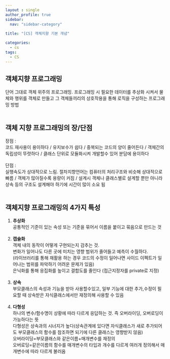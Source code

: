 ```yaml
---
layout : single
author_profile: true
sidebar: 
  nav: "sidebar-category"
  
title: "[CS] 객체지향 기본 개념"

categories:
  - cs
tags:
  - CS
---
```


## 객체지향 프로그래밍

단어 그대로 객체 위주의 프로그래밍. 프로그래밍 시 필요한 데이터를 추상화 시켜서 물체와 행위를 객체로 만들고 그 객체들끼리의 상호작용을 통해 로직을 구성하는 프로그래밍 방법<br><br>

## 객체 지향 프로그래밍의 장/단점
장점 : <br> 코드 재사용이 용이하다 / 유지보수가 쉽다 / 중복되는 코드의 양이 줄어든다 / 객체간의 독립성이 뚜렷하다 / 클래스 단위로 모듈화시켜 개발할수 있어 분담에 용이하다<br><Br>단점 : <br>실행속도가 상대적으로 느림. 절차지향언어는 컴퓨터의 처리구조와 비슷해 상대적으로 빠름 / 객체가 많아질수록 용량이 커짐 / 설계시 객체나 클래스별로 설계할 뿐만 아니라 상속 등의 구조도 설계해야 하기에 시간이 많이 소요 됨 <br><br>
## 객체지향 프로그래밍의 4가지 특성

1. **추상화**<br>공통적인 기준이 있는 속성 또는 기준을 묶어서 이름을 붙이고 묶음으로 만드는 것 <br><br>
2. **캡슐화**<br>객체 내의 동작이 어떻게 구현되는지 감추는 것.<br> 변화가 일어나도 다른 곳에 미치는 영향 범위가 줄어들고 예측이 수월하다.<br> (라이브러리를 통해 재활용 하는 경우 코드의 수정이 일어나면 사이드 이펙트가 일어나는 범위를 파악하기 어려운 문제가 있음)<br>은닉화를 통해 응집화를 높이고 결합도를 줄인다 (접근지정자를 private로 지정)<br><br>
3. **상속**<br>부모클래스의 속성과 기능을 받아 사용할수있고, 일부 기능에 대한 추가,수정이 필요할 때 상속받은 자식클래스에서만 재정의해 사용할 수 있음<br><br>
4. **다형성**<br>하나의 변수/함수명이 상황에 따라 다르게 응답하는 것. 즉 오버라이딩, 오버로딩이 가능하다는 뜻<br>다형성은 상속과의 시너지가 높다(상속관계에 있다면 자식클래스가 새로 추가되어도 부모클래스의 함수를 참조하면 되기에 다른 클래스는 영향받지 않음)<br>오버라이딩=부모클래스와 같은이름+매개변수를 재정의<br>오버로딩=같은이름의 함수를 매개변수의 타입과 개수를 다르게 여러개 정의해서 매개변수에 따라 다르게 불러옴<br><br>
